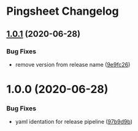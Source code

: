 # Pingsheet Changelog

## [1.0.1](https://github.com/adamkirchberger/pingsheet/compare/v1.0.0...v1.0.1) (2020-06-28)


### Bug Fixes

* remove version from release name ([9e9fc26](https://github.com/adamkirchberger/pingsheet/commit/9e9fc26fe927cef7a1acbfdcf737c535469b3149))

# 1.0.0 (2020-06-28)


### Bug Fixes

* yaml identation for release pipeline ([97b9d9b](https://github.com/adamkirchberger/pingsheet/commit/97b9d9b4d2d8c0d120aab429858bef6fd7c055f7))
